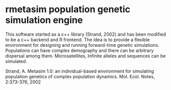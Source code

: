 # rmetasim  population genetic simulation engine

This software started as a c++ library (Strand, 2002) and has been modified to be a c++ backend and R frontend.  The idea is to provide a flexible environment for designing and running forward-time genetic simulations.  Populations can have complex demography and there can be arbitrary dispersal among them.  Microsatellites, Infinite alleles and sequences can be simulated.


Strand, A.  Metasim 1.0: an individual-based environment for
    simulating population genetics of complex population
    dynamics. Mol. Ecol. Notes, 2:373-376, 2002